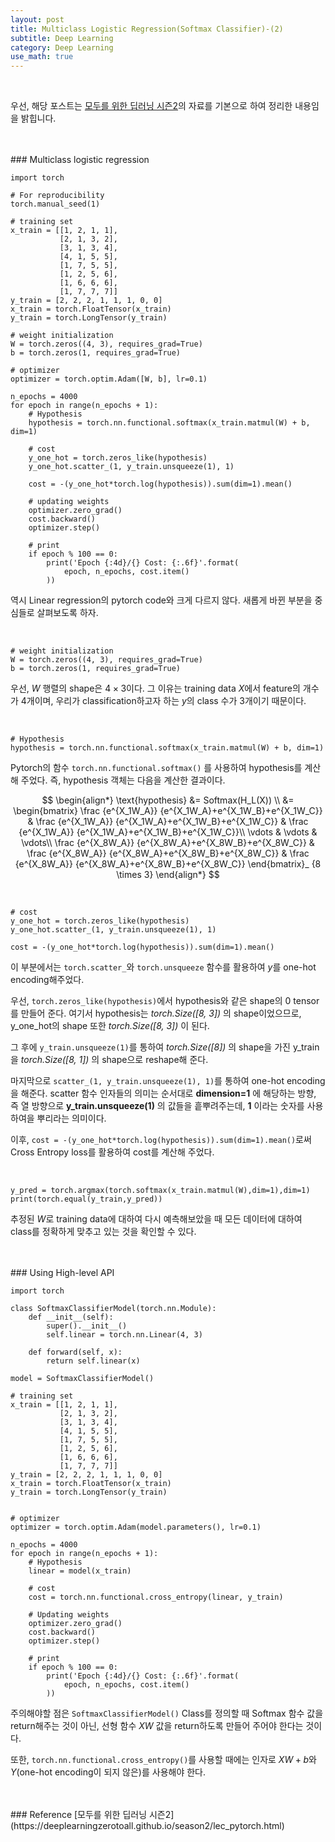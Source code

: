 ```yaml
---
layout: post
title: Multiclass Logistic Regression(Softmax Classifier)-(2)
subtitle: Deep Learning
category: Deep Learning
use_math: true
---
```


<br>

우선, 해당 포스트는 [모두를 위한 딥러닝 시즌2](https://deeplearningzerotoall.github.io/season2/lec_pytorch.html)의 자료를 기본으로 하여 정리한 내용임을 밝힙니다.


<br>
<br>
### Multiclass logistic regression

```
import torch

# For reproducibility
torch.manual_seed(1)

# training set
x_train = [[1, 2, 1, 1],
           [2, 1, 3, 2],
           [3, 1, 3, 4],
           [4, 1, 5, 5],
           [1, 7, 5, 5],
           [1, 2, 5, 6],
           [1, 6, 6, 6],
           [1, 7, 7, 7]]
y_train = [2, 2, 2, 1, 1, 1, 0, 0]
x_train = torch.FloatTensor(x_train)
y_train = torch.LongTensor(y_train)

# weight initialization
W = torch.zeros((4, 3), requires_grad=True)
b = torch.zeros(1, requires_grad=True)

# optimizer
optimizer = torch.optim.Adam([W, b], lr=0.1)

n_epochs = 4000
for epoch in range(n_epochs + 1):
    # Hypothesis
    hypothesis = torch.nn.functional.softmax(x_train.matmul(W) + b, dim=1)

    # cost
    y_one_hot = torch.zeros_like(hypothesis)
    y_one_hot.scatter_(1, y_train.unsqueeze(1), 1)

    cost = -(y_one_hot*torch.log(hypothesis)).sum(dim=1).mean()

    # updating weights
    optimizer.zero_grad()
    cost.backward()
    optimizer.step()

    # print
    if epoch % 100 == 0:
        print('Epoch {:4d}/{} Cost: {:.6f}'.format(
            epoch, n_epochs, cost.item()
        ))
```

역시 Linear regression의 pytorch code와 크게 다르지 않다. 새롭게 바뀐 부분을 중심들로 살펴보도록 하자.

<br>

```
# weight initialization
W = torch.zeros((4, 3), requires_grad=True)
b = torch.zeros(1, requires_grad=True)
```

우선, $W$ 행렬의 shape은 $4 \times 3$이다. 그 이유는 training data $X$에서 feature의 개수가 4개이며, 우리가 classification하고자 하는 $y$의 class 수가 3개이기 때문이다.

<br>

```
# Hypothesis
hypothesis = torch.nn.functional.softmax(x_train.matmul(W) + b, dim=1)
```

Pytorch의 함수 ```torch.nn.functional.softmax()``` 를 사용하여 hypothesis를 계산해 주었다. 즉, hypothesis 객체는 다음을 계산한 결과이다.

$$
\begin{align*}
\text{hypothesis} &= Softmax(H_L(X)) \\
&=  
\begin{bmatrix}
\frac {e^{X_1W_A}} {e^{X_1W_A}+e^{X_1W_B}+e^{X_1W_C}} &
\frac {e^{X_1W_A}} {e^{X_1W_A}+e^{X_1W_B}+e^{X_1W_C}} &
\frac {e^{X_1W_A}} {e^{X_1W_A}+e^{X_1W_B}+e^{X_1W_C}}\\
\vdots & \vdots & \vdots\\
\frac {e^{X_8W_A}} {e^{X_8W_A}+e^{X_8W_B}+e^{X_8W_C}} &
\frac {e^{X_8W_A}} {e^{X_8W_A}+e^{X_8W_B}+e^{X_8W_C}} &
\frac {e^{X_8W_A}} {e^{X_8W_A}+e^{X_8W_B}+e^{X_8W_C}}
\end{bmatrix}_ {8 \times 3}
\end{align*}
$$

<br>

```
# cost
y_one_hot = torch.zeros_like(hypothesis)
y_one_hot.scatter_(1, y_train.unsqueeze(1), 1)

cost = -(y_one_hot*torch.log(hypothesis)).sum(dim=1).mean()
```

이 부분에서는 ```torch.scatter_```와 ```torch.unsqueeze``` 함수를 활용하여 $y$를 one-hot encoding해주었다.

우선, ```torch.zeros_like(hypothesis)```에서 hypothesis와 같은 shape의 0 tensor를 만들어 준다. 여기서 hypothesis는 _torch.Size([8, 3])_ 의 shape이었으므로, y_one_hot의 shape 또한 _torch.Size([8, 3])_ 이 된다.

그 후에 ```y_train.unsqueeze(1)```를 통하여 _torch.Size([8])_ 의 shape을 가진 y_train을 _torch.Size([8, 1])_ 의 shape으로 reshape해 준다.

마지막으로 ```scatter_(1, y_train.unsqueeze(1), 1)```를 통하여 one-hot encoding을 해준다. scatter 함수 인자들의 의미는 순서대로 __dimension=1__ 에 해당하는 방향, 즉 열 방향으로 __y_train.unsqueeze(1)__ 의 값들을 흩뿌려주는데, __1__ 이라는 숫자를 사용하여을 뿌리라는 의미이다.

이후, ```cost = -(y_one_hot*torch.log(hypothesis)).sum(dim=1).mean()```로써 Cross Entropy loss를 활용하여 cost를 계산해 주었다.

<br>

```
y_pred = torch.argmax(torch.softmax(x_train.matmul(W),dim=1),dim=1)
print(torch.equal(y_train,y_pred))
```

추정된 $W$로 training data에 대하여 다시 예측해보았을 때 모든 데이터에 대하여 class를 정확하게 맞추고 있는 것을 확인할 수 있다.

<br>
<br>
### Using High-level API

```
import torch

class SoftmaxClassifierModel(torch.nn.Module):
    def __init__(self):
        super().__init__()
        self.linear = torch.nn.Linear(4, 3)

    def forward(self, x):
        return self.linear(x)

model = SoftmaxClassifierModel()

# training set
x_train = [[1, 2, 1, 1],
           [2, 1, 3, 2],
           [3, 1, 3, 4],
           [4, 1, 5, 5],
           [1, 7, 5, 5],
           [1, 2, 5, 6],
           [1, 6, 6, 6],
           [1, 7, 7, 7]]
y_train = [2, 2, 2, 1, 1, 1, 0, 0]
x_train = torch.FloatTensor(x_train)
y_train = torch.LongTensor(y_train)


# optimizer
optimizer = torch.optim.Adam(model.parameters(), lr=0.1)

n_epochs = 4000
for epoch in range(n_epochs + 1):
    # Hypothesis
    linear = model(x_train)

    # cost
    cost = torch.nn.functional.cross_entropy(linear, y_train)

    # Updating weights
    optimizer.zero_grad()
    cost.backward()
    optimizer.step()

    # print
    if epoch % 100 == 0:
        print('Epoch {:4d}/{} Cost: {:.6f}'.format(
            epoch, n_epochs, cost.item()
        ))
```

주의해야할 점은 ```SoftmaxClassifierModel()``` Class를 정의할 때 Softmax 함수 값을 return해주는 것이 아닌, 선형 함수 $XW$ 값을 return하도록 만들어 주어야 한다는 것이다.

또한, ```torch.nn.functional.cross_entropy()```를 사용할 때에는 인자로 $XW+b$와 $Y$(one-hot encoding이 되지 않은)를 사용해야 한다.


<br>
<br>
### Reference
[모두를 위한 딥러닝 시즌2](https://deeplearningzerotoall.github.io/season2/lec_pytorch.html)
